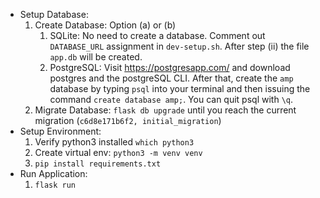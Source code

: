 * Setup Database:
  1. Create Database: Option (a) or (b)
     1. SQLite: No need to create a database.  Comment out `DATABASE_URL` assignment in `dev-setup.sh`.  After step (ii) the file `app.db` will be created.
     2. PostgreSQL: Visit https://postgresapp.com/ and download postgres and the postgreSQL CLI.  After that, create the `amp` database by typing `psql` into your terminal and then issuing the command `create database amp;`.  You can quit psql with `\q`.
  2. Migrate Database: `flask db upgrade` until you reach the current migration (`c6d8e171b6f2, initial_migration`)
* Setup Environment:
  1. Verify python3 installed `which python3`
  2. Create virtual env: `python3 -m venv venv`
  3. `pip install requirements.txt`
* Run Application:
  1. `flask run`
